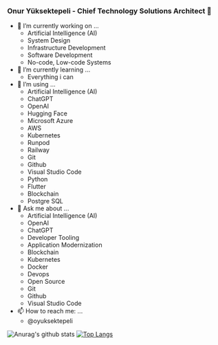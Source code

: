 ### Onur Yüksektepeli - Chief Technology Solutions Architect 👋



- 🔭 I’m currently working on ...
    - Artificial Intelligence (AI)
    - System Design
    - Infrastructure Development
    - Software Development
    - No-code, Low-code Systems
- 🌱 I’m currently learning ...
    - Everything i can
- 👯 I’m using ...
    - Artificial Intelligence (AI)
    - ChatGPT
    - OpenAI
    - Hugging Face
    - Microsoft Azure
    - AWS
    - Kubernetes
    - Runpod
    - Railway
    - Git
    - Github 
    - Visual Studio Code
    - Python
    - Flutter
    - Blockchain
    - Postgre SQL
- 💬 Ask me about ...
    - Artificial Intelligence (AI)
    - OpenAI
    - ChatGPT
    - Developer Tooling
    - Application Modernization
    - Blockchain
    - Kubernetes
    - Docker
    - Devops
    - Open Source
    - Git
    - Github
    - Visual Studio Code
- 📫 How to reach me: ...
    - @oyuksektepeli



![Anurag's github stats](https://github-readme-stats.vercel.app/api?username=oyuksektepeli&show_icons=true&theme=radical)
[![Top Langs](https://github-readme-stats.vercel.app/api/top-langs/?username=oyuksektepeli&layout=compact)](https://github.com/anuraghazra/github-readme-stats)


